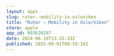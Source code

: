 ```yaml
---
layout: apps
slug: ruter--mobility-in-osloviken
title: "Ruter – Mobility in Oslo/Viken"
store: apple
app_id: 993620197
date: 2024-06-16T13:25:33Z
published: 2015-09-01T08:59:16Z
---
```

